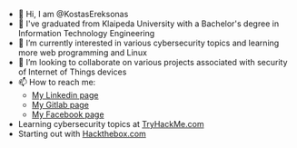 - 👋 Hi, I am @KostasEreksonas
- 👀 I've graduated from Klaipeda University with a Bachelor's degree in Information Technology Engineering
- 🌱 I’m currently interested in various cybersecurity topics and learning more web programming and Linux
- 💞️ I’m looking to collaborate on various projects associated with security of Internet of Things devices
- 📫 How to reach me:
  - [My Linkedin page](https://www.linkedin.com/in/kostasereksonas/)
  - [My Gitlab page](https://gitlab.com/k.ereksonas/)
  - [My Facebook page](https://www.facebook.com/kostas.ereksonas/)
- Learning cybersecurity topics at [TryHackMe.com](https://tryhackme.com)
- Starting out with [Hackthebox.com](https://hackthebox.com)
